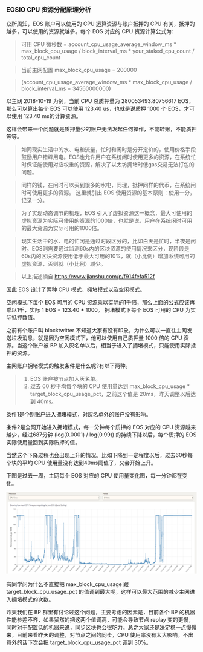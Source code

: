 ### EOSIO CPU 资源分配原理分析

众所周知，EOS 账户可以使用的 CPU 运算资源与账户抵押的 CPU 有关，抵押的越多，可以使用的资源就越多。每个 EOS 对应的 CPU 资源计算公式为: 

> 可用 CPU 微秒数 = account_cpu_usage_average_window_ms * max_block_cpu_usage / block_interval_ms * your_staked_cpu_count / total_cpu_count

> 当前主网配置 max_block_cpu_usage = 200000

> (account_cpu_usage_average_window_ms * max_block_cpu_usage / block_interval_ms = 34560000000)

以主网 2018-10-19 为例，当前 CPU 总质押量为 280053493.80756617 EOS，那么可以算出每个 EOS 可以使用 123.40 us，也就是说质押 1000 个 EOS，才可以使用 123.40 ms的计算资源。

这样会带来一个问题就是质押量少的账户无法发起任何操作，不能转账，不能质押等等。


> 如同现实生活中的水、电和流量，忙时和闲时是分开定价的，使用价格手段鼓励用户错峰用电。EOS也允许用户在系统闲时使用更多的资源，在系统忙时保证能使用对应权重的资源，解决了以太坊拥堵时低gas交易无法打包的问题。

> 同样的钱，在闲时可以买到很多的水电，同理，抵押同样的代币，在系统闲时可使用更多的资源。
> 这里就引出 EOS 使用资源的基本原则：使用一分，记录一分。

> 为了实现动态调节的机理，EOS 引入了虚拟资源这一概念，最大可使用的虚拟资源为实际可使用的资源的1000倍，也就是说，用户在系统闲时可用的最大资源为实际可用的1000倍。

> 现实生活中的水、电的忙闲是通过时段区分的，比如白天是忙时，半夜是闲时。EOS则需要通过监测60s内的区块资源的使用情况来区分，现阶段是60s内的区块资源使用低于最大可用的10%，就（小比例）增加系统可用的虚拟资源，否则就（小比例）减少。

> 以上描述摘自 https://www.jianshu.com/p/f914fefa512f


因此 EOS 设计了两种 CPU 模式，拥堵模式以及空闲模式。

空闲模式下每个 EOS 可用的 CPU 资源乘以实际的1千倍，那么上面的公式应该再乘以1千，实际 1 EOS = 123.40 * 1000。
拥堵模式下每个 EOS 可用的 CPU 为实际抵押数值。

之前有个账户叫 blocktwitter 不知道大家有没有印象，为什么可以一直往主网发送垃圾消息，就是因为空闲模式下，他可以使用自己质押量 1000 倍的 CPU 资源。当这个账户被 BP 加入灰名单以后，相当于进入了拥堵模式，只能使用实际抵押的资源。

主网账户拥堵模式的触发条件是什么呢?有以下两种。 

> 1. EOS 账户被节点加入灰名单。
> 2. 过去 60 秒平均每个块的 CPU 使用量达到 max_block_cpu_usage * target_block_cpu_usage_pct，之前这个值是 20ms，昨天调整以后达到 40ms。

条件1是个别账户进入拥堵模式，对灰名单外的账户没有影响。

条件2是全网开始进入拥堵模式，每一分钟每个质押的 EOS 对应的 CPU 资源越来越少，经过687分钟 (log(0.0001) / log(0.99)) 的持续下降以后，每个质押的 EOS 实际使用量回到实际质押的值。

当然这个下降过程也会出现上升的情况。比如下降到一定程度以后，过去60秒每个块的平均 CPU 使用量没有达到40ms阈值了，又会开始上升。


下图是过去一周，主网每个 EOS 对应的 CPU 使用量变化图，每一分钟都在变化。

![image](assets/CPU-Resource-Costs.png)

有同学问为什么不直接把 max_block_cpu_usage 跟 target_block_cpu_usage_pct 的值调到最大呢，这样可以最大范围的减少主网进入拥堵模式的次数。

昨天我们在 BP 群里有讨论过这个问题，主要考虑的因素是，目前各个 BP 的机器性能参差不齐，如果贸然的把这两个值调高，可能会导致节点 replay 变的更慢，同时对于配置低的机器来说，同步区块也会很吃力。总之大家还是决定稳一点慢慢来，目前来看昨天的调整，对节点之间的同步，CPU 使用率没有太大影响。不出意外的话下次会把 target_block_cpu_usage_pct 调到 30%。
